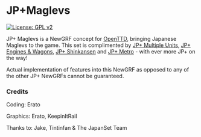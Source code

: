 # JP+Maglevs
 [![License: GPL v2](https://img.shields.io/badge/License-GPL%20v2-blue.svg)](https://www.gnu.org/licenses/old-licenses/gpl-2.0.en.html)


JP+ Maglevs is a NewGRF concept for [OpenTTD](https://www.openttd.org/), bringing Japanese Maglevs to the game. This set is complimented by [JP+ Multiple Units](https://github.com/Tintinfan/JPplusSet), [JP+ Engines & Wagons](https://github.com/EmperorJake/JPengines), [JP+ Shinkansen](https://github.com/KeepinItRail/JPplusShinkansen) and  [JP+ Metro](https://github.com/Yozora3/JPplusMetro) - with ever more JP+ on the way!

Actual implementation of features into this NewGRF as opposed to any of the other JP+ NewGRFs cannot be guaranteed.

### Credits

Coding: Erato

Graphics: Erato, KeepinItRail

Thanks to: Jake, Tintinfan & The JapanSet Team
